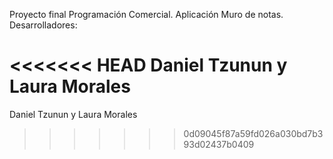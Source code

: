 Proyecto final Programación Comercial.
Aplicación Muro de notas.
Desarrolladores:

<<<<<<< HEAD
Daniel Tzunun y Laura Morales 
=======
Daniel Tzunun y 
Laura Morales 
>>>>>>> 0d09045f87a59fd026a030bd7b393d02437b0409
